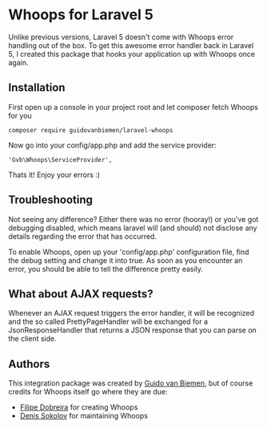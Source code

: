 # Whoops for Laravel 5

Unlike previous versions, Laravel 5 doesn't come with Whoops error handling
out of the box. To get this awesome error handler back in Laravel 5, I
created this package that hooks your application up with Whoops once again.

## Installation

First open up a console in your project root and let composer fetch Whoops
for you
```
composer require guidovanbiemen/laravel-whoops
```

Now go into your config/app.php and add the service provider:
```
'Gvb\Whoops\ServiceProvider',
```

Thats it! Enjoy your errors :)

## Troubleshooting

Not seeing any difference? Either there was no error (hooray!) or you've got
debugging disabled, which means laravel will (and should) not disclose any
details regarding the error that has occurred.

To enable Whoops, open up your 'config/app.php' configuration file, find the
debug setting and change it into true. As soon as you encounter an error,
you should be able to tell the difference pretty easily.

## What about AJAX requests?
 
Whenever an AJAX request triggers the error handler, it will be recognized
and the so called PrettyPageHandler will be exchanged for a
JsonResponseHandler that returns a JSON response that you can parse on the
client side.

## Authors

This integration package was created by
[Guido van Biemen](https://github.com/guidovanbiemen), but of course credits
for Whoops itself go where they are due:

* [Filipe Dobreira](https://github.com/filp) for creating Whoops
* [Denis Sokolov](https://github.com/denis-sokolov) for maintaining Whoops
